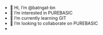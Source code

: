 - 👋 Hi, I’m @batngat-bn
- 👀 I’m interested in PUREBASIC
- 🌱 I’m currently learning GIT
- 💞️ I’m looking to collaborate on PUREBASIC
- 

<!---
batngat-bn/batngat-bn is a ✨ special ✨ repository because its `README.md` (this file) appears on your GitHub profile.
You can click the Preview link to take a look at your changes.
--->
